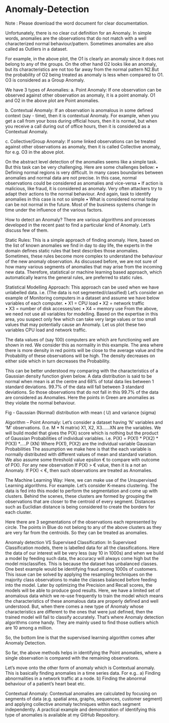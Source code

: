 # Anomaly-Detection

Note :  Please download the word document for clear documentation.

Unfortunately, there is no clear cut definition for an Anomaly. In simple words, anomalies are the observations that do not match with a well characterized normal behaviour/pattern. Sometimes anomalies are also called as Outliers in a dataset. 

 

For example, in the above plot, the O1 is clearly an anomaly since it does not belong to any of the groups. On the other hand O2 looks like an anomaly, but its characteristics are not too far away from the normal pattern N2.But the probability of O2 being treated as anomaly is less when compared to O1.  O3 is considered as a Group Anomaly.

We have 3 types of Anomalies:
a.	Point Anomaly:  If one observation can be observed against other observation as anomaly, it is a point anomaly. O1 and O2 in the above plot are Point anomalies.

b.	Contextual Anomaly: If an observation is anomalous in some defined context (say - time), then it is contextual Anomaly. 
For example, when you get a call from your boss during official hours, then it is normal, but when you receive a call during out of office hours, then it is considered as a Contextual Anomaly.


c.	Collective/Group Anomaly: If some linked observations can be treated against other observations as anomaly, then it is called Collective anomaly, for e.g. O3 in the above plot.

On the abstract level detection of the anomalies seems like a simple task. But this task can be very challenging. Here are some challenges bellow:
•	Defining normal regions is very difficult. In many cases boundaries between anomalies and normal data are not precise. In this case, normal observations could be considered as anomalies and vice-versa
•	If action is malicious, like fraud, it is considered as anomaly. Very often attackers try to adapt their actions to the normal behaviour. And again, task to identify anomalies in this case is not so simple
•	What is considered normal today can be not normal in the future. Most of the business systems change in time under the influence of the various factors.

How to detect an Anomaly?
There are various algorithms and processes developed in the recent past to find a particular kind of Anomaly. Let’s discuss few of them.

Static Rules:
This is a simple approach of finding anomaly. Here, based on the list of known anomalies we find in day to day life, the experts in the domain defines static rules that best describes those anomalies. Sometimes, these rules become more complex to understand the behaviour of the new anomaly observation. As discussed before, we are not sure of how many various segments of anomalies that may arise from the incoming new data.
Therefore, statistical or machine learning based approach, which automatically learns the general rules, are preferred to static rules.



Statistical Modelling Approach:
This approach can be used when we have unlabelled data. i.e. (The data is not segmented/classified) 
Let’s consider an example of Monitoring computers in a dataset and assume we have below variables of each computer.
•	X1 = CPU load
•	X2 = network traffic  
•	X3 = number of disk accesses/sec
•	X4 = memory use
From the above, we need not use all variables for modelling. Based on the expertise in this area, you suspect only few which can take very large values or too small values that may potentially cause an Anomaly. Let us plot these two variables CPU load and network traffic. 

 


The data values of (say 100) computers are which are functioning well are shown in red. We consider this as normality in this example. The area where there is more density in red points will be close to the average value and the Probability of these observations will be high. The density decreases on either side which in turn decreases the Probability.

This can be better understood my comparing with the characteristics of a Gaussian density function given below. A data distribution is said to be normal when mean is at the centre and 68% of total data lies between 1 standard deviations. 99.7% of the data will fall between 3 standard deviations.
So those observations that do not fall in this 99.7% of the data are considered as Anomalies. Here the points in Green are anomalies as they violate the normal behaviour.


 
   Fig -    Gaussian (Normal) distribution with mean ( U) and variance (sigma)

 Algorithm – Point Anomaly:
Let’s consider a dataset having ‘N’ variables and ‘M’ observations. (I.e. M * N matrix)
X1, X2, X3……XN are the variables.
We will build model that gives the P(X) score which is nothing but the product of Gaussian Probabilities of individual variables. i.e.
P(X) = P(X1) * P(X2) * P(X3) *…..P (XN)
Where P(X1), P(X2) are the individual variable Gaussian Probabilities
The assumption we make here is that the each variable is normally distributed with different values of mean and standard variation. We also assume some threshold value epsilon € to compare with outcome of P(X).
For any new observation If P(X) > € value, then it is a not an Anomaly. If P(X) < €, then such observations are treated as Anomalies.


The Machine Learning Way:
Here, we can make use of the Unsupervised Learning algorithms. For example. Let’s consider K-means clustering.
The data is fed into this model to perform the segmentation and come up with clusters. Behind the scenes, these clusters are formed by grouping the observations that are closer to the centroid of every segment. Distances such as Euclidian distance is being considered to create the borders for each cluster.

 
Here there are 3 segmentations of the observations each represented by circle. The points in Blue do not belong to any of the above clusters as they are very far from the centroids. So they can be treated as anomalies.

Anomaly detection VS Supervised Classification:
In Supervised Classification models, there is labelled data for all the classifications. Here the data of our interest will be very less (say 10 in 1000s) and when we build a model by feeding such data, the accuracy will always come high but the model misclassifies. This is because the dataset has unbalanced classes. One best example would be identifying fraud among 1000s of customers.
This issue can be solved by applying the resampling techniques on the majority class observations to make the classes balanced before feeding into the model. Later by optimizing the Precision and Recall scores, the models will be able to produce good results.
Here, we have a limited set of anomalous data which we re–use frequently to train the model which means the characteristics of these anomalous data are properly defined and well understood. But, when there comes a new type of Anomaly whose characteristics are different to the ones that were just defined, then the trained model will fail to classify accurately. That’s where Anomaly detection algorithms come handy. They are mainly used to find those outliers which are 10 among a million.

So, the bottom line is that the supervised learning algorithm comes after Anomaly Detection.

 


So far, the above methods helps in identifying the Point anomalies, where a single observation is compared with the remaining observations.

Let’s move onto the other form of anomaly which is Contextual anomaly. This is basically finding anomalies in a time series data.  For e.g.. a) Finding abnormalities in a network traffic at a node. b) Finding the abnormal behaviour of a patient’s heart beat etc.

Contextual Anomaly:
Contextual anomalies are calculated by focusing on segments of data (e.g. spatial area, graphs, sequences, customer segment) and applying collective anomaly techniques within each segment independently. A practical example and demonstration of identifying this type of anomalies is available at my GitHub Repository.
